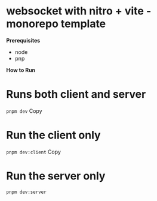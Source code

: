 # websocket with nitro + vite -monorepo template

**Prerequisites**

- node
- pnp

**How to Run**

# Runs both client and server
`pnpm dev`
Copy
# Run the client only
`pnpm dev:client`
Copy
# Run the server only
`pnpm dev:server`
